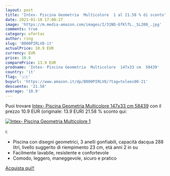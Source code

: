 ```yaml
---
layout: post
title: 'Intex- Piscina Geometria  Multicolore  1 al 21.58 % di sconto'
date: 2021-01-10 17:00:27
image: 'https://m.media-amazon.com/images/I/31ND-6fKlfL._SL200_.jpg'
comments: true
category: ofertas
author: ring
slug: 'B000PIRLV8-it'
actualPrice: 10.9 EUR
currency: EUR
price: 10.9
comparePrice: 13.9 EUR
prodname: 'Intex- Piscina Geometria  Multicolore  147x33 cm  58439'
country: 'it'
flag: '🇮🇹'
buyurl: 'https://www.amazon.it/dp/B000PIRLV8/?tag=tolees00-21'
descuento: '21.58'
average: '10.9'
---
```


Puoi trovare [Intex- Piscina Geometria  Multicolore  147x33 cm  58439](https://www.amazon.it/dp/B000PIRLV8/?tag=tolees00-21) con il prezzo 10.9 EUR (originale: 13.9 EUR) 21.58 % sconto qui:

[![Intex- Piscina Geometria  Multicolore  1](https://m.media-amazon.com/images/I/31ND-6fKlfL._SL200_.jpg)](https://www.amazon.it/dp/B000PIRLV8/?tag=tolees00-21)

ℹ️:

- Piscina con disegni geometrici, 3 anelli gonfiabili, capacità dacqua 288 litri, livello suggerito di riempimento 23 cm, età anni 2 in su
- Facilmente lavabile, resistente e confortevole
- Comodo, leggero, maneggevole, sicuro e pratico

[Acquista qui!!](https://www.amazon.it/dp/B000PIRLV8/?tag=tolees00-21)
